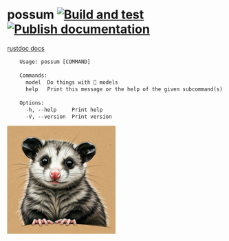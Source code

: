 # possum [![Build and test](https://github.com/shayne-fletcher/possum/actions/workflows/build-and-test.yml/badge.svg)](https://github.com/shayne-fletcher/possum/actions/workflows/build-and-test.yml)     [![Publish documentation](https://github.com/shayne-fletcher/possum/actions/workflows/publish-docs.yml/badge.svg)](https://github.com/shayne-fletcher/possum/actions/workflows/publish-docs.yml)

[rustdoc docs](https://shayne-fletcher.github.io/possum/bin/doc/possum/index.html)
```
    Usage: possum [COMMAND]

    Commands:
      model  Do things with 🤗 models
      help   Print this message or the help of the given subcommand(s)

    Options:
      -h, --help     Print help
      -V, --version  Print version
```

<img src="./img/possum.jpeg" alt="possum" style="float: left; width: 50%; height: 50%;">
